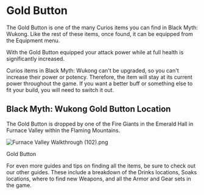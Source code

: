 # Gold Button

The Gold Button is one of the many Curios items you can find in Black Myth: Wukong. Like the rest of these items, once found, it can be equipped from the Equipment menu. 

With the Gold Button equipped your attack power while at full health is significantly increased. 

Curios items in Black Myth: Wukong can't be upgraded, so you can't increase their power or potency. Therefore, the item will stay at its current power throughout the game. If you want a better buff or something else to fit your build, you will need to switch it out. 

## Black Myth: Wukong Gold Button Location

The Gold Button is dropped by one of the Fire Giants in the Emerald Hall in Furnace Valley within the Flaming Mountains. 

![Furnace Valley Walkthrough \(102\).png](https://oyster.ignimgs.com/mediawiki/apis.ign.com/black-myth-wukong/2/25/Furnace_Valley_Walkthrough_%28102%29.png)

Gold Button

For even more guides and tips on finding all the items, be sure to check out our other guides. These include a breakdown of the Drinks locations, Soaks locations, where to find new Weapons, and all the Armor and Gear sets in the game.